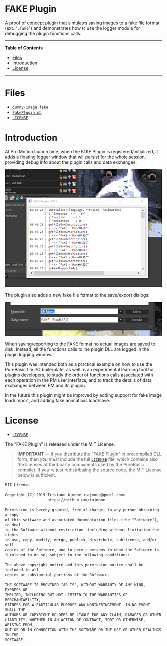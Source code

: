 # FAKE Plugin

A proof of concept plugin that simulates saving images to a fake file format (ext. "`.fake`") and demonstrates how to use the logger module for debugging the plugin functions calls.


-----

**Table of Contents**

<!-- MarkdownTOC autolink="true" bracket="round" autoanchor="false" lowercase="only_ascii" uri_encoding="true" levels="1,2,3" -->

- [Files](#files)
- [Introduction](#introduction)
- [License](#license)

<!-- /MarkdownTOC -->

-----

# Files

- [`dummy-image.fake`][dummy-image]
- [`FakePlugin.pb`][FakePlugin]
- [`LICENSE`][LICENSE]

# Introduction

At Pro Motion launch time, when the FAKE Plugin is registered/initialized, it adds a floating logger window that will persist for the whole session, providing debug info about the plugin calls and data exchanges:

![screenshot log window][screenshot logger]

The plugin also adds a new fake file format to the save/export dialogs:

![screenshot fake save][screenshot save dialog]

When saving/exporting to the FAKE format no actual images are saved to disk. Instead, all the functions calls to the plugin DLL are logged in the plugin logging window.

This plugin was intended both as a practical example on how to use the PureBasic file I/O boilerplate, as well as an experimental learning tool for plugins developers, to study the order of functions calls associated with each operation in the PM user interface, and to track the details of data exchanges between PM and its plugins.

In the future this plugin might be improved by adding support for fake image load/import, and adding fake animations load/save.

# License

- [`LICENSE`][LICENSE]

The "FAKE Plugin" is released under the MIT License.

> __IMPORTANT__ — If you distribute the "FAKE Plugin" in precompiled DLL form, then _you must_ include the full [`LICENSE`][LICENSE] file, which contains also the licenses of third party components used by the PureBasic compiler. If you're just redistributing the source code, the MIT License below is sufficient.

```
MIT License

Copyright (C) 2019 Tristano Ajmone <tajmone@gmail.com>
                   https://github.com/tajmone

Permission is hereby granted, free of charge, to any person obtaining a copy
of this software and associated documentation files (the "Software"), to deal
in the Software without restriction, including without limitation the rights
to use, copy, modify, merge, publish, distribute, sublicense, and/or sell
copies of the Software, and to permit persons to whom the Software is
furnished to do so, subject to the following conditions:

The above copyright notice and this permission notice shall be included in all
copies or substantial portions of the Software.

THE SOFTWARE IS PROVIDED "AS IS", WITHOUT WARRANTY OF ANY KIND, EXPRESS OR
IMPLIED, INCLUDING BUT NOT LIMITED TO THE WARRANTIES OF MERCHANTABILITY,
FITNESS FOR A PARTICULAR PURPOSE AND NONINFRINGEMENT. IN NO EVENT SHALL THE
AUTHORS OR COPYRIGHT HOLDERS BE LIABLE FOR ANY CLAIM, DAMAGES OR OTHER
LIABILITY, WHETHER IN AN ACTION OF CONTRACT, TORT OR OTHERWISE, ARISING FROM,
OUT OF OR IN CONNECTION WITH THE SOFTWARE OR THE USE OR OTHER DEALINGS IN THE
SOFTWARE.
```


<!-----------------------------------------------------------------------------
                               REFERENCE LINKS                                
------------------------------------------------------------------------------>

[dummy-image]: ./dummy-image.fake "View file"
[FakePlugin]: ./FakePlugin.pb "View source file"
[LICENSE]: ./LICENSE "Read full license"

<!-- screenshots -->

[screenshot logger]: ./screenshot_logger.png "Screenshot of the FAKE plugin log window"
[screenshot save dialog]: ./screenshot_save.png "Screenshot of the FAKE file format in the Save dialog"

<!-- EOF -->